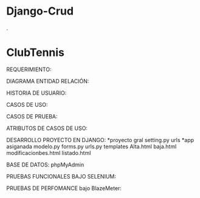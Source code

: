 # Django-Crud
.
# ClubTennis
REQUERIMIENTO:

DIAGRAMA ENTIDAD RELACIÓN:

HISTORIA DE USUARIO:

CASOS DE USO:

CASOS DE PRUEBA:

ATRIBUTOS DE CASOS DE USO:

DESARROLLO PROYECTO EN DJANGO: *proyecto gral setting.py urls *app asiganada modelo.py forms.py urls.py templates Alta.html baja.html modificacionbes.html listado.html

BASE DE DATOS: phpMyAdmin

PRUEBAS FUNCIONALES BAJO SELENIUM:

PRUEBAS DE PERFOMANCE bajo BlazeMeter:
